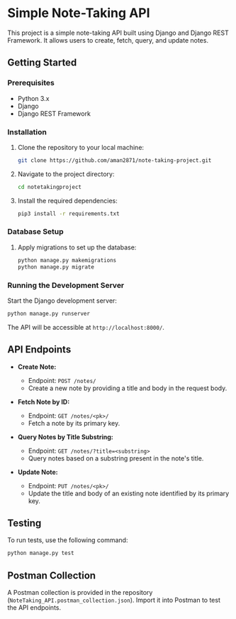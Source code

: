 # Simple Note-Taking API

This project is a simple note-taking API built using Django and Django REST Framework. It allows users to create, fetch, query, and update notes.

## Getting Started

### Prerequisites

- Python 3.x
- Django
- Django REST Framework

### Installation

1. Clone the repository to your local machine:

   ```bash
   git clone https://github.com/aman2871/note-taking-project.git
   ```

2. Navigate to the project directory:

   ```bash
   cd notetakingproject
   ```

3. Install the required dependencies:

   ```bash
   pip3 install -r requirements.txt
   ```

### Database Setup

1. Apply migrations to set up the database:

   ```bash
   python manage.py makemigrations
   python manage.py migrate
   ```

### Running the Development Server

Start the Django development server:

```bash
python manage.py runserver
```

The API will be accessible at `http://localhost:8000/`.

## API Endpoints

- **Create Note:**
  - Endpoint: `POST /notes/`
  - Create a new note by providing a title and body in the request body.

- **Fetch Note by ID:**
  - Endpoint: `GET /notes/<pk>/`
  - Fetch a note by its primary key.

- **Query Notes by Title Substring:**
  - Endpoint: `GET /notes/?title=<substring>`
  - Query notes based on a substring present in the note's title.

- **Update Note:**
  - Endpoint: `PUT /notes/<pk>/`
  - Update the title and body of an existing note identified by its primary key.

## Testing

To run tests, use the following command:

```bash
python manage.py test
```

## Postman Collection

A Postman collection is provided in the repository (`NoteTaking_API.postman_collection.json`). Import it into Postman to test the API endpoints.
